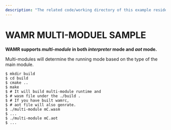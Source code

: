 ```yaml
---
description: "The related code/working directory of this example resides in directory {WAMR_DIR}/samples/multi-module"
---
```


# WAMR MULTI-MODUEL SAMPLE
**WAMR supports *multi-module* in both *interpreter* mode and *aot* mode.**

Multi-modules will determine the running mode based on the type of the main module.


``` shell
$ mkdir build
$ cd build
$ cmake ..
$ make
$ # It will build multi-module runtime and
$ # wasm file under the ./build .
$ # If you have built wamrc,
$ # aot file will also genrate.
$ ./multi-module mC.wasm
$ ...
$ ./multi-module mC.aot
$ ...
```
